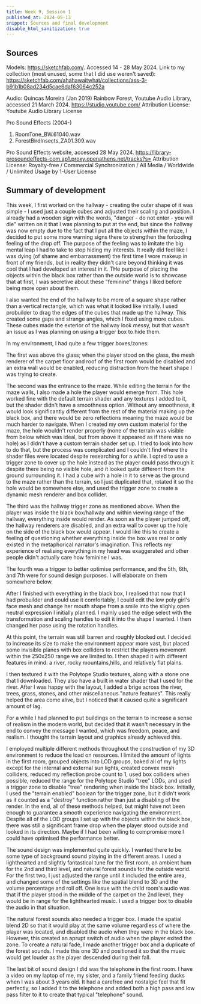 ```yaml
---
title: Week 9, Session 1
published_at: 2024-05-13
snippet: Sources and final development
disable_html_sanitization: true
---
```


## Sources ##

Models: https://sketchfab.com/. Accessed 14 - 28 May 2024. 
Link to my collection (most unused, some that I did use weren't saved): https://sketchfab.com/ahahawaitwhat/collections/ass-3-b91b1b08ad234d5cae6daf63064c252a

Audio:
Quincas Moreira (Jan 2019) Rainbow Forest, Youtube Audio Library, accessed 21 March 2024. https://studio.youtube.com/
Attribution License: Youtube Audio Library License

Pro Sound Effects (2004-) 

1. RoomTone_BW.61040.wav
2. ForestBirdInsects_ZA01.309.wav

Pro Sound Effects website, accessed 28 May 2024. https://library-prosoundeffects-com.ap1.proxy.openathens.net/tracks?s=
Attribution License: Royalty-free / Commercial Synchronization / All Media / Worldwide / Unlimited Usage by 1-User License

## Summary of development ##

This week, I first worked on the hallway - creating the outer shape of it was simple - I used just a couple cubes and adjusted their scaling and position. I already had a wooden sign with the words, "danger - do not enter - you will die" written on it that I was planning to put at the end, but since the hallway was now empty due to the fact that I put all the objects within the maze, I decided to put some more warning signs there to strengthen the forboding feeling of the drop off. The purpose of the feeling was to imitate the big mental leap I had to take to stop hiding my interests. It really did feel like I was dying (of shame and embarrassment) the first time I wore makeup in front of my friends, but in reality they didn't care beyond thinking it was cool that I had developed an interest in it. THe purpose of placing the objects within the black box rather than the outside world is to showcase that at first, I was secretive about these "feminine" things I liked before being more open about them. 

I also wanted the end of the hallway to be more of a square shape rather than a vertical rectangle, which was what it looked like initially. I used probuilder to drag the edges of the cubes that made up the hallway. This created some gaps and strange angles, which I fixed using more cubes. These cubes made the exterior of the hallway look messy, but that wasn't an issue as I was planning on using a trigger box to hide them. 

In my environment, I had quite a few trigger boxes/zones:

The first was above the glass; when the player stood on the glass, the mesh renderer of the carpet floor and roof of the first room would be disabled and an extra wall would be enabled, reducing distraction from the heart shape I was trying to create. 

The second was the entrance to the maze. While editing the terrain for the maze walls, I also made a hole the player would emerge from. This hole worked fine with the default terrain shader and any textures I added to it, but the shader didn't have a smoothness option. Without any smoothness, it would look significantly different from the rest of the material making up the black box, and there would be zero reflections meaning the maze would be much harder to navigate. When I created my own custom material for the maze, the hole wouldn't render properly (none of the terrain was visible from below which was ideal, but from above it appeared as if there was no hole) as I didn't have a custom terrain shader set up. I tried to look into how to do that, but the process was complicated and I couldn't find where the shader files were located despite researching for a while. I opted to use a trigger zone to cover up the hole instead as the player could pass through it despite there being no visible hole, and it looked quite different from the ground surrounding it. I had a cube with a hole in it to serve as the ground to the maze rather than the terrain, so I just duplicated that, rotated it so the hole would be somewhere else, and used the trigger zone to create a dynamic mesh renderer and box collider. 

The third was the hallway trigger zone as mentioned above. When the player was inside the black box/hallway and within viewing range of the hallway, everything inside would render. As soon as the player jumped off, the hallway renderers are disabled, and an extra wall to cover up the hole on the side of the black box would appear. I would like this to create a feeling of questioning whether everything inside the box was real or only existed in the metaphorical narrator's imagination. This reflects my experience of realising everything in my head was exaggerated and other people didn't actually care how feminine I was.

The fourth was a trigger to better optimise performance, and the 5th, 6th, and 7th were for sound design purposes. I will elaborate on them somewhere below.

After I finished with everything in the black box, I realised that now that I had probuilder and could use it comfortably, I could edit the low poly girl's face mesh and change her mouth shape from a smile into the slighly open neutral expression I initially planned. I mainly used the edge select with the transformation and scaling handles to edit it into the shape I wanted. I then changed her pose using the rotation handles. 

At this point, the terrain was still barren and roughly blocked out. I decided to increase its size to make the environment appear more vast, but placed some invisible planes with box colliders to restrict the players movement within the 250x250 range we are limited to. I then shaped it with different features in mind: a river, rocky mountains,hills, and relatively flat plains.

I then textured it with the Polytope Studio textures, along with a stone one that I downloaded. They also have a built in water shader that I used for the river. After I was happy with the layout, I added a brige across the river, trees, grass, stones, and other miscellaneous "nature features". This really helped the area come alive, but I noticed that it caused quite a significant amount of lag. 

For a while I had planned to put buildings on the terrain to increase a sense of realism in the modern world, but decided that it wasn't necessary in the end to convey the message I wanted, which was freedom, peace, and realism. I thought the terrain layout and graphics already achieved this. 

I employed multiple different methods throughout the construction of my 3D environment to reduce the load on resources. I limited the amount of lights in the first room, grouped objects into LOD groups, baked all of my lights except for the internal and external sun lights, created convex mesh colliders, reduced my reflection probe count to 1, used box colliders when possible, reduced the range for the Polytope Studio "tree" LODs, and used a trigger zone to disable "tree" rendering when inside the black box. Initially, I used the "terrain enabled" boolean for the trigger zone, but it didn't work as it counted as a "destroy" function rather than just a disabling of the render. In the end, all of these methods helped, but might have not been enough to guarantee a smooth experience navigating the environment. Despite all of the LOD groups I set up with the objects within the black box, there was still a significant frame drop when the player stood outside and looked in its direction. Maybe if I had been willing to compromise more I could have optimised the performance better. 

The sound design was implemented quite quickly. I wanted there to be some type of background sound playing in the different areas. I used a lighthearted and slightly fantastical tune for the first room, an ambient hum for the 2nd and third level, and natural forest sounds for the outside world. For the first two, I just adjusted the range until it included the entire area, and changed some of the settings like the spatial blend to 3D and the volume percentage and roll off. One issue with the child room's audio was that if the player stood in the middle of the carpet on the 2nd level, they would be in range for the lighthearted music. I used a trigger box to disable the audio in that situation. 

The natural forest sounds also needed a trigger box. I made the spatial blend 2D so that it would play at the same volume regardless of where the player was located, and disabled the audio when they were in the black box. However, this created an aprupt switch of audio when the player exited the zone. To create a natural fade, I made another trigger box and a duplicate of the forest sounds. I made this one 3D and positioned it so that the music would get louder as the player descended during their fall.

The last bit of sound design I did was the telephone in the first room. I have a video on my laptop of me, my sister, and a family friend feeding ducks when I was about 3 years old. It had a carefree and nostalgic feel that fit perfectly, so I added it to the telephone and added both a high pass and low pass filter to it to create that typical "telephone" sound.

<br><br>